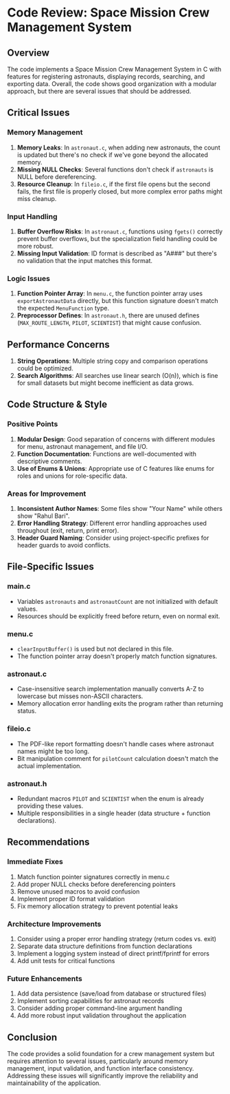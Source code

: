 # Code Review: Space Mission Crew Management System

## Overview

The code implements a Space Mission Crew Management System in C with features for registering astronauts, displaying records, searching, and exporting data. Overall, the code shows good organization with a modular approach, but there are several issues that should be addressed.

## Critical Issues

### Memory Management

1. **Memory Leaks**: In `astronaut.c`, when adding new astronauts, the count is updated but there's no check if we've gone beyond the allocated memory.
2. **Missing NULL Checks**: Several functions don't check if `astronauts` is NULL before dereferencing.
3. **Resource Cleanup**: In `fileio.c`, if the first file opens but the second fails, the first file is properly closed, but more complex error paths might miss cleanup.

### Input Handling

1. **Buffer Overflow Risks**: In `astronaut.c`, functions using `fgets()` correctly prevent buffer overflows, but the specialization field handling could be more robust.
2. **Missing Input Validation**: ID format is described as "A###" but there's no validation that the input matches this format.

### Logic Issues

1. **Function Pointer Array**: In `menu.c`, the function pointer array uses `exportAstronautData` directly, but this function signature doesn't match the expected `MenuFunction` type.
2. **Preprocessor Defines**: In `astronaut.h`, there are unused defines (`MAX_ROUTE_LENGTH`, `PILOT`, `SCIENTIST`) that might cause confusion.

## Performance Concerns

1. **String Operations**: Multiple string copy and comparison operations could be optimized.
2. **Search Algorithms**: All searches use linear search (O(n)), which is fine for small datasets but might become inefficient as data grows.

## Code Structure & Style

### Positive Points

1. **Modular Design**: Good separation of concerns with different modules for menu, astronaut management, and file I/O.
2. **Function Documentation**: Functions are well-documented with descriptive comments.
3. **Use of Enums & Unions**: Appropriate use of C features like enums for roles and unions for role-specific data.

### Areas for Improvement

1. **Inconsistent Author Names**: Some files show "Your Name" while others show "Rahul Bari".
2. **Error Handling Strategy**: Different error handling approaches used throughout (exit, return, print error).
3. **Header Guard Naming**: Consider using project-specific prefixes for header guards to avoid conflicts.

## File-Specific Issues

### main.c

- Variables `astronauts` and `astronautCount` are not initialized with default values.
- Resources should be explicitly freed before return, even on normal exit.

### menu.c

- `clearInputBuffer()` is used but not declared in this file.
- The function pointer array doesn't properly match function signatures.

### astronaut.c

- Case-insensitive search implementation manually converts A-Z to lowercase but misses non-ASCII characters.
- Memory allocation error handling exits the program rather than returning status.

### fileio.c

- The PDF-like report formatting doesn't handle cases where astronaut names might be too long.
- Bit manipulation comment for `pilotCount` calculation doesn't match the actual implementation.

### astronaut.h

- Redundant macros `PILOT` and `SCIENTIST` when the enum is already providing these values.
- Multiple responsibilities in a single header (data structure + function declarations).

## Recommendations

### Immediate Fixes

1. Match function pointer signatures correctly in menu.c
2. Add proper NULL checks before dereferencing pointers
3. Remove unused macros to avoid confusion
4. Implement proper ID format validation
5. Fix memory allocation strategy to prevent potential leaks

### Architecture Improvements

1. Consider using a proper error handling strategy (return codes vs. exit)
2. Separate data structure definitions from function declarations
3. Implement a logging system instead of direct printf/fprintf for errors
4. Add unit tests for critical functions

### Future Enhancements

1. Add data persistence (save/load from database or structured files)
2. Implement sorting capabilities for astronaut records
3. Consider adding proper command-line argument handling
4. Add more robust input validation throughout the application

## Conclusion

The code provides a solid foundation for a crew management system but requires attention to several issues, particularly around memory management, input validation, and function interface consistency. Addressing these issues will significantly improve the reliability and maintainability of the application.
